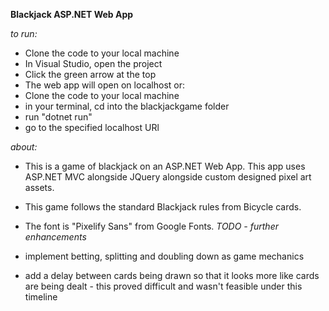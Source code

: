 **Blackjack ASP.NET Web App**

*to run:*
- Clone the code to your local machine
- In Visual Studio, open the project
- Click the green arrow at the top
- The web app will open on localhost
or:
- Clone the code to your local machine
- in your terminal, cd into the blackjackgame folder
- run "dotnet run"
- go to the specified localhost URl

*about:*

- This is a game of blackjack on an ASP.NET Web App. This app uses ASP.NET MVC alongside JQuery alongside custom designed pixel art assets.
- This game follows the standard Blackjack rules from Bicycle cards.
- The font is "Pixelify Sans" from Google Fonts.
*TODO - further enhancements*

 - implement betting, splitting and doubling down as game mechanics
 - add a delay between cards being drawn so that it looks more like cards are being dealt - this proved difficult and wasn't feasible under this timeline
   

